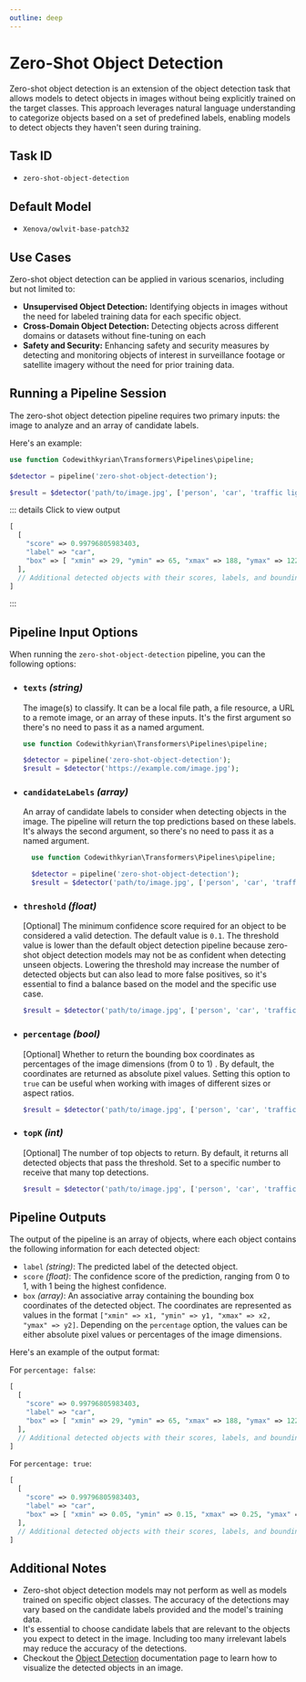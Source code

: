 ```yaml
---
outline: deep
---
```


# Zero-Shot Object Detection <Badge type="tip" text="^0.3.0" />

Zero-shot object detection is an extension of the object detection task that allows models to detect objects in images
without being explicitly trained on the target classes. This approach leverages natural language understanding to
categorize objects based on a set of predefined labels, enabling models to detect objects they haven't seen during
training.

## Task ID

- `zero-shot-object-detection`

## Default Model

- `Xenova/owlvit-base-patch32`

## Use Cases

Zero-shot object detection can be applied in various scenarios, including but not limited to:

- **Unsupervised Object Detection:** Identifying objects in images without the need for labeled training data for each
  specific object.
- **Cross-Domain Object Detection:** Detecting objects across different domains or datasets without fine-tuning on each
- **Safety and Security:** Enhancing safety and security measures by detecting and monitoring objects of interest in
  surveillance footage or satellite imagery without the need for prior training data.

## Running a Pipeline Session

The zero-shot object detection pipeline requires two primary inputs: the image to analyze and an array of candidate
labels.

Here's an example:

```php  
use function Codewithkyrian\Transformers\Pipelines\pipeline;

$detector = pipeline('zero-shot-object-detection');

$result = $detector('path/to/image.jpg', ['person', 'car', 'traffic light']);
```

::: details Click to view output

```php
[
  [
    "score" => 0.99796805983403,
    "label" => "car",
    "box" => [ "xmin" => 29, "ymin" => 65, "xmax" => 188, "ymax" => 122 ]
  ],
  // Additional detected objects with their scores, labels, and bounding boxes
]
```

:::

## Pipeline Input Options

When running the `zero-shot-object-detection` pipeline, you can the following options:

- ### `texts` *(string)*

  The image(s) to classify. It can be a local file path, a file resource, a URL to a remote image, or an
  array of these inputs. It's the first argument so there's no need to pass it as a named argument.

    ```php
    use function Codewithkyrian\Transformers\Pipelines\pipeline;
  
    $detector = pipeline('zero-shot-object-detection');
    $result = $detector('https://example.com/image.jpg');
    ```

- ### `candidateLabels` *(array)*

  An array of candidate labels to consider when detecting objects in the image. The pipeline will return the top
  predictions based on these labels. It's always the second argument, so there's no need to pass it as a named argument.

  ```php
    use function Codewithkyrian\Transformers\Pipelines\pipeline;

    $detector = pipeline('zero-shot-object-detection');
    $result = $detector('path/to/image.jpg', ['person', 'car', 'traffic light']);
  ```

- ### `threshold` *(float)*

  [Optional] The minimum confidence score required for an object to be considered a valid detection. The default value
  is `0.1`. The threshold value is lower than the default object detection pipeline because zero-shot object detection
  models may not be as confident when detecting unseen objects. Lowering the threshold may increase the number of
  detected objects but can also lead to more false positives, so it's essential to find a balance based on the model and
  the specific use case.

  ```php
  $result = $detector('path/to/image.jpg', ['person', 'car', 'traffic light'], threshold: 0.05);
  ```

- ### `percentage` *(bool)*

  [Optional] Whether to return the bounding box coordinates as percentages of the image dimensions (from 0 to 1) . By
  default, the coordinates are returned as absolute pixel values. Setting this option to `true` can be useful when
  working with images of different sizes or aspect ratios.

    ```php
    $result = $detector('path/to/image.jpg', ['person', 'car', 'traffic light'], percentage: true);
    ```

- ### `topK` *(int)*

  [Optional] The number of top objects to return. By default, it returns all detected objects that pass the threshold.
  Set
  to a specific number to receive that many top detections.

  ```php
  $result = $detector('path/to/image.jpg', ['person', 'car', 'traffic light'], topK: 3);
  ```

## Pipeline Outputs

The output of the pipeline is an array of objects, where each object contains the following information for each
detected object:

- `label` *(string)*: The predicted label of the detected object.
- `score` *(float)*: The confidence score of the prediction, ranging from 0 to 1, with 1 being the highest confidence.
- `box` *(array)*: An associative array containing the bounding box coordinates of the detected object. The coordinates
  are
  represented as values in the format `["xmin" => x1, "ymin" => y1, "xmax" => x2, "ymax" => y2]`. Depending on the
  `percentage` option, the values can be either absolute pixel values or percentages of the image dimensions.

Here's an example of the output format:

For `percentage: false`:

```php
[
  [
    "score" => 0.99796805983403,
    "label" => "car",
    "box" => [ "xmin" => 29, "ymin" => 65, "xmax" => 188, "ymax" => 122 ]
  ],
  // Additional detected objects with their scores, labels, and bounding boxes
]
```

For `percentage: true`:

```php
[
  [
    "score" => 0.99796805983403,
    "label" => "car",
    "box" => [ "xmin" => 0.05, "ymin" => 0.15, "xmax" => 0.25, "ymax" => 0.30 ]
  ],
  // Additional detected objects with their scores, labels, and bounding boxes
]
```

## Additional Notes

- Zero-shot object detection models may not perform as well as models trained on specific object classes. The accuracy
  of
  the detections may vary based on the candidate labels provided and the model's training data.
- It's essential to choose candidate labels that are relevant to the objects you expect to detect in the image.
  Including
  too many irrelevant labels may reduce the accuracy of the detections.
- Checkout the [Object Detection](/object-detection#visualizing-object-detection-results) documentation page to learn
  how to visualize the detected objects in an image.
